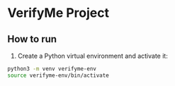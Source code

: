 # VerifyMe Project

## How to run

1. Create a Python virtual environment and activate it:

```bash
python3 -m venv verifyme-env
source verifyme-env/bin/activate
